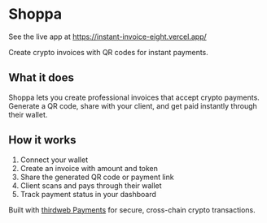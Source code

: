 # Shoppa

See the live app at https://instant-invoice-eight.vercel.app/

Create crypto invoices with QR codes for instant payments.

## What it does

Shoppa lets you create professional invoices that accept crypto payments. Generate a QR code, share with your client, and get paid instantly through their wallet.

## How it works

1. Connect your wallet
2. Create an invoice with amount and token
3. Share the generated QR code or payment link
4. Client scans and pays through their wallet
5. Track payment status in your dashboard

Built with [thirdweb Payments](https://portal.thirdweb.com/payments) for secure, cross-chain crypto transactions.

